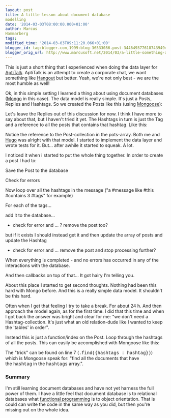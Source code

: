 ```yaml
---
layout: post
title: A little lesson about document database
modelling
date: '2014-03-03T08:00:00.000+01:00'
author: Marcus
Hammarberg
tags:
modified_time: '2014-03-03T09:11:20.066+01:00'
blogger_id: tag:blogger.com,1999:blog-36533086.post-3446493776187439494
blogger_orig_url: http://www.marcusoft.net/2014/03/a-little-something-about-document.html
---
```



<div dir="ltr" style="text-align: left;" trbidi="on">

This is just a short thing that I experienced when doing the data layer
for <a href="https://github.com/aptitud/AptiTalk/"
target="_blank">AptiTalk</a>. AptiTalk is an attempt to create a
corporate chat, we want something like <a
href="https://www.google.com/url?sa=t&amp;rct=j&amp;q=&amp;esrc=s&amp;source=web&amp;cd=1&amp;cad=rja&amp;ved=0CDIQFjAA&amp;url=http%3A%2F%2Fwww.google.com%2F%2B%2Flearnmore%2Fhangouts%2F&amp;ei=qRcTU-XJCsKzrgepiYFA&amp;usg=AFQjCNH-P70gSLr7wjgZKT-qqdr3n_4Vug&amp;sig2=au1emkig9IJYvXhJY4H2Lw&amp;bvm=bv.62286460,d.bmk"
target="_blank">Hangout</a> but better. Yeah, we're not only best - we
are the most humble as well!

Ok, in this simple setting I learned a thing about using document
databases (<a href="http://www.mongodb.org/" target="_blank">Mongo</a>
in this case).
The data model is really simple. It's just a
Posts, Replies and Hashtags. So we created the Posts like this (using
<a href="http://www.marcusoft.net/2014/03/mnb-mongoosejs.html"
target="_blank">Mongoose</a>):

Let's leave the Replies out of this discussion for now. I think I have
more to say about that, but I haven't tried it yet. The Hashtags in turn
is just the Tag and a reference to all the posts that contains that
hashtag. Like this:

Notice the reference to the Post-collection in the pots-array. Both me
and
<a href="http://twitter.com/hugohaggmark" target="_blank">Hugo</a> was
alright with that model. I started to implement the data layer and wrote
tests for it.
But... after awhile it started to squeak. A lot.

I noticed it when i started to put the whole thing together. In order to
create a post I had to:

Save the Post to the database

Check for errors

Now loop over all the hashtags in the message ("a \#message like \#this
\#contains 3 \#tags" for example)

For each of the tags... 

add it to the database...

-   check for error and ... ? remove the post too? 

but if it exists I should instead get it and then update the array of
posts and update the Hashtag

-   check for error and ... remove the post and stop processing further?

When everything is completed - and no errors has occurred in any of the
interactions with the database. 

And then callbacks on top of that... It got hairy I'm telling you.

<div>

About this place I started to get second thoughts. Nothing had been this
hard with Mongo before. And this is a really simple data model. It
shouldn't be this hard. 

</div>

<div>



</div>

<div>

Often when I get that feeling I try to take a break. For about 24 h. And
then approach the model again, as for the first time. I did that this
time and when I got back the answer was bright and clear for me: "we
don't need a Hashtag-collection. It's just what an old relation-dude
like I wanted to keep the 'tables' in order". 

</div>

<div>



</div>

<div>

Instead this is just a function/index on the Post. Loop through the
hashtags of all the posts. This can easily be accomplished with Mongoose
like this:

</div>



<div>

The "trick" can be found on line 7 (<span
style="font-family: Courier New, Courier, monospace;">.find({hashtags :
hashtag})</span>) which is Mongoose speak for: "find all the documents
that have the <span
style="font-family: 'Courier New', Courier, monospace;">hashtag</span> in
the <span
style="font-family: 'Courier New', Courier, monospace;">hashtags</span> array.".

### Summary 

</div>

<div>

I'm still learning document databases and have not yet harness the full
power of them. I have a little feel that document database is to
relational databases what
<a href="http://www.manning.com/petricek/" target="_blank">functional
programming</a> is to object orientation. That is could can write the
code in the same way as you did, but then you're missing out on the
whole idea. 

</div>

</div>

